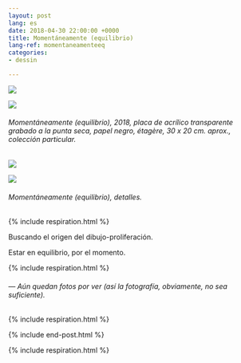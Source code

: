 ```yaml
---
layout: post
lang: es
date: 2018-04-30 22:00:00 +0000
title: Momentáneamente (equilibrio)
lang-ref: momentaneamenteeq
categories:
- dessin

---
```

![](/mepierdoparaver/imgs/momentaneamente-equilibrio-01-up.jpg)

![](/mepierdoparaver/imgs/momentaneamente-equilibrio-02-up.jpg)

###### _Momentáneamente (equilibrio)_, 2018, placa de acrílico transparente grabado a la punta seca, papel negro, étagère, 30 x 20 cm. aprox., colección particular.

![](/mepierdoparaver/imgs/momentaneamente-equilibrio-03-up.jpg)

![](/mepierdoparaver/imgs/momentaneamente-equilibrio-04-up.jpg)

###### _Momentáneamente (equilibrio)_, detalles.

{% include respiration.html %}

Buscando el origen del dibujo-proliferación.

Estar en equilibrio, por el momento.

{% include respiration.html %}

###### — _Aún quedan fotos por ver (así la fotografía, obviamente, no sea suficiente)._

{% include respiration.html %}

{% include end-post.html %}

{% include respiration.html %}